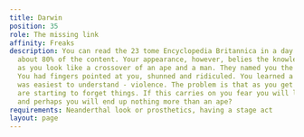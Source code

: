 ```yaml
---
title: Darwin
position: 35
role: The missing link
affinity: Freaks
description: You can read the 23 tome Encyclopedia Britannica in a day and remember
  about 80% of the content. Your appearance, however, belies the knowledge within
  as you look like a crossover of an ape and a man. They named you the missing link.
  You had fingers pointed at you, shunned and ridiculed. You learned a response that
  was easiest to understand - violence. The problem is that as you get violent, you
  are starting to forget things. If this carries on you fear you will lose your brains
  and perhaps you will end up nothing more than an ape?
requirements: Neanderthal look or prosthetics, having a stage act
layout: page
---
```


